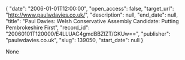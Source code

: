 {
  "date": "2006-01-01T12:00:00", 
  "open_access": false, 
  "target_url": "http://www.paulwdavies.co.uk/", 
  "description": null, 
  "end_date": null, 
  "title": "Paul Davies: Welsh Conservative Assembly Candidate: Putting Pembrokeshire First", 
  "record_id": "20060101T120000/E4LLUAC4gmdBBZlZT/GKUw==", 
  "publisher": "paulwdavies.co.uk", 
  "slug": 139050, 
  "start_date": null
}

None